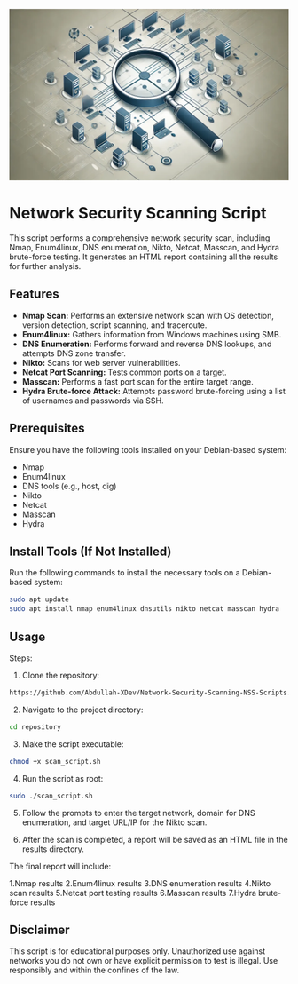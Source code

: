 ![Alt text](NSS.webp)

# Network Security Scanning Script

This script performs a comprehensive network security scan, including Nmap, Enum4linux, DNS enumeration, Nikto, Netcat, Masscan, and Hydra brute-force testing. It generates an HTML report containing all the results for further analysis.

## Features
- **Nmap Scan:** Performs an extensive network scan with OS detection, version detection, script scanning, and traceroute.
- **Enum4linux:** Gathers information from Windows machines using SMB.
- **DNS Enumeration:** Performs forward and reverse DNS lookups, and attempts DNS zone transfer.
- **Nikto:** Scans for web server vulnerabilities.
- **Netcat Port Scanning:** Tests common ports on a target.
- **Masscan:** Performs a fast port scan for the entire target range.
- **Hydra Brute-force Attack:** Attempts password brute-forcing using a list of usernames and passwords via SSH.

## Prerequisites
Ensure you have the following tools installed on your Debian-based system:
- Nmap
- Enum4linux
- DNS tools (e.g., host, dig)
- Nikto
- Netcat
- Masscan
- Hydra

## Install Tools (If Not Installed)
Run the following commands to install the necessary tools on a Debian-based system:

```bash
sudo apt update
sudo apt install nmap enum4linux dnsutils nikto netcat masscan hydra
```
## Usage
Steps:
1. Clone the repository:
```bash
https://github.com/Abdullah-XDev/Network-Security-Scanning-NSS-Scripts.git
```
2. Navigate to the project directory:
```bash
cd repository
```
3. Make the script executable:
```bash
chmod +x scan_script.sh
```
4. Run the script as root:
```bash
sudo ./scan_script.sh
```
5. Follow the prompts to enter the target network, domain for DNS enumeration, and target URL/IP for the Nikto scan.

6. After the scan is completed, a report will be saved as an HTML file in the results directory.

  The final report will include:

1.Nmap results
2.Enum4linux results
3.DNS enumeration results
4.Nikto scan results
5.Netcat port testing results
6.Masscan results
7.Hydra brute-force results
## Disclaimer
This script is for educational purposes only. Unauthorized use against networks you do not own or have explicit permission to test is illegal. Use responsibly and within the confines of the law.

